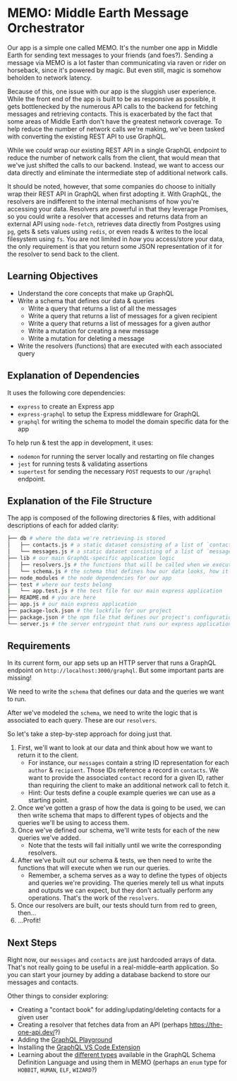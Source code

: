 # MEMO: Middle Earth Message Orchestrator
Our app is a simple one called MEMO. It's the number one app in Middle Earth for sending text messages to your friends (and foes?). Sending a message via MEMO is a lot faster than communicating via raven or rider on horseback, since it's powered by magic. But even still, magic is somehow beholden to network latency.

Because of this, one issue with our app is the sluggish user experience. While the front end of the app is built to be as responsive as possible, it gets bottlenecked by the numerous API calls to the backend for fetching messages and retrieving contacts. This is exacerbated by the fact that some areas of Middle Earth don't have the greatest network coverage. To help reduce the number of network calls we're making, we've been tasked with converting the existing REST API to use GraphQL.

While we *could* wrap our existing REST API in a single GraphQL endpoint to reduce the number of network calls from the client, that would mean that we've just shifted the calls to our backend. Instead, we want to access our data directly and eliminate the intermediate step of additional network calls.

It should be noted, however, that some companies do choose to initially wrap their REST API in GraphQL when first adopting it. With GraphQL, the resolvers are indifferent to the internal mechanisms of how you're accessing your data. Resolvers are powerful in that they leverage Promises, so you could write a resolver that accesses and returns data from an external API using `node-fetch`, retrieves data directly from Postgres using `pg`, gets & sets values using `redis`, or even reads & writes to the local filesystem using `fs`. You are not limited in *how* you access/store your data, the only requirement is that you return some JSON representation of it for the resolver to send back to the client.


## Learning Objectives
* Understand the core concepts that make up GraphQL
* Write a schema that defines our data & queries
  * Write a query that returns a list of all the messages
  * Write a query that returns a list of messages for a given recipient
  * Write a query that returns a list of messages for a given author
  * Write a mutation for creating a new message
  * Write a mutation for deleting a message
* Write the resolvers (functions) that are executed with each associated query


## Explanation of Dependencies

It uses the following core dependencies:
* `express` to create an Express app
* `express-graphql` to setup the Express middleware for GraphQL
* `graphql` for writing the schema to model the domain specific data for the app

To help run & test the app in development, it uses:
* `nodemon` for running the server locally and restarting on file changes
* `jest` for running tests & validating assertions
* `supertest` for sending the necessary `POST` requests to our `/graphql` endpoint.

## Explanation of the File Structure

The app is composed of the following directories & files, with additional descriptions of each for added clarity:
```bash
├── db # where the data we're retrieving is stored
│   ├── contacts.js # a static dataset consisting of a list of `contacts`
│   └── messages.js # a static dataset consisting of a list of `messages`
├── lib # our main GraphQL-specific application logic
│   ├── resolvers.js # the functions that will be called when we execute a query/mutation against our `/graphql` endpoint
│   └── schema.js # the schema that defines how our data looks, how it can be queried & transformed, and the associated documentation
├── node_modules # the node dependencies for our app
├── test # where our tests belong
|   └── app.test.js # the test file for our main express application
├── README.md # you are here
├── app.js # our main express application
├── package-lock.json # the lockfile for our project
├── package.json # the npm file that defines our project's configuration and dependencies
└── server.js # the server entrypoint that runs our express application
```

## Requirements
In its current form, our app sets up an HTTP server that runs a GraphQL endpoint on `http://localhost:3000/graphql`. But some important parts are missing!

We need to write the `schema` that defines our data and the queries we want to run.

After we've modeled the `schema`, we need to write the logic that is associated to each query. These are our `resolvers`.

So let's take a step-by-step approach for doing just that.

1. First, we'll want to look at our data and think about how we want to return it to the client.
    * For instance, our `messages` contain a string ID representation for each `author` & `recipient`. Those IDs reference a record in `contacts`. We want to provide the associated `contact` record for a given ID, rather than requiring the client to make an additional network call to fetch it.
    * Hint: Our tests define a couple example queries we can use as a starting point.
1. Once we've gotten a grasp of how the data is going to be used, we can then write schema that maps to different types of objects and the queries we'll be using to access them.
1. Once we've defined our schema, we'll write tests for each of the new queries we've added.
    * Note that the tests will fail initially until we write the corresponding resolvers.
1. After we've built out our schema & tests, we then need to write the functions that will execute when we run our queries.
    * Remember, a schema serves as a way to define the types of objects and queries we're providing. The queries merely tell us what inputs and outputs we can expect, but they don't actually perform any operations. That's the work of the `resolvers`.
1. Once our resolvers are built, our tests should turn from red to green, then...
1. ...Profit!

## Next Steps
Right now, our `messages` and `contacts` are just hardcoded arrays of data. That's not really going to be useful in a real-middle-earth application. So you can start your journey by adding a database backend to store our messages and contacts.

Other things to consider exploring:

* Creating a "contact book" for adding/updating/deleting contacts for a given user
* Creating a resolver that fetches data from an API (perhaps https://the-one-api.dev/?) 
* Adding the [GraphQL Playground](https://www.npmjs.com/package/graphql-playground-middleware-express)
* Installing the [GraphQL VS Code Extension](https://github.com/graphql/vscode-graphql)
* Learning about the [different types](https://graphql.org/learn/schema/#type-language) available in the GraphQL Schema Definition Language and using them in MEMO (perhaps an `enum` type for `HOBBIT`, `HUMAN`, `ELF`, `WIZARD`?)
